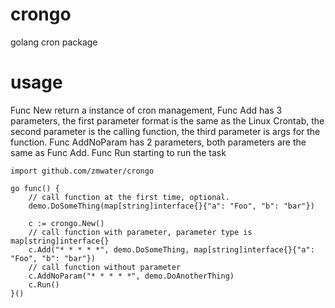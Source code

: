 # crongo
golang cron package

# usage
Func New return a instance of cron management, 
Func Add has 3 parameters, the first parameter format is the same as the Linux Crontab,
the second parameter is the calling function, the third parameter is args for the function.
Func AddNoParam has 2 parameters, both parameters are the same as Func Add.
Func Run starting to run the task
```
import github.com/zmwater/crongo

go func() {
    // call function at the first time, optional.
    demo.DoSomeThing(map[string]interface{}{"a": "Foo", "b": "bar"})

    c := crongo.New()
    // call function with parameter, parameter type is map[string]interface{}
    c.Add("* * * * *", demo.DoSomeThing, map[string]interface{}{"a": "Foo", "b": "bar"})
    // call function without parameter
    c.AddNoParam("* * * * *", demo.DoAnotherThing)
    c.Run()
}()
```